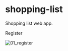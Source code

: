 # shopping-list
Shopping list web app.

Register

![01_register](https://user-images.githubusercontent.com/32650229/97081953-a5167e00-160e-11eb-91a9-861d128e7e80.png)
